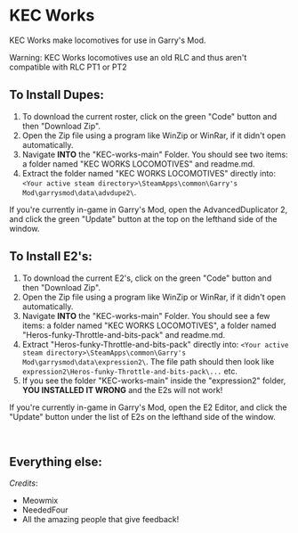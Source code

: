 # KEC Works

KEC Works make locomotives for use in Garry's Mod.

Warning: KEC Works locomotives use an old RLC and thus aren't compatible with RLC PT1 or PT2

## To Install Dupes:

1. To download the current roster, click on the green "Code" button and then "Download Zip".
2. Open the Zip file using a program like WinZip or WinRar, if it didn't open automatically.
3. Navigate __INTO__ the "KEC-works-main" Folder. You should see two items: a folder named "KEC WORKS LOCOMOTIVES" and readme.md.
4. Extract the folder named "KEC WORKS LOCOMOTIVES" directly into: `<Your active steam directory>\SteamApps\common\Garry's Mod\garrysmod\data\advdupe2\`.
   
If you're currently in-game in Garry's Mod, open the AdvancedDuplicator 2, and click the green "Update" button at the top on the lefthand side of the window.

## To Install E2's:
1. To download the current E2's, click on the green "Code" button and then "Download Zip".
2. Open the Zip file using a program like WinZip or WinRar, if it didn't open automatically.
3. Navigate __INTO__ the "KEC-works-main" Folder. You should see a few items: a folder named "KEC WORKS LOCOMOTIVES", a folder named "Heros-funky-Throttle-and-bits-pack" and readme.md.
4. Extract "Heros-funky-Throttle-and-bits-pack" directly into: `<Your active steam directory>\SteamApps\common\Garry's Mod\garrysmod\data\expression2\`.
The file path should then look like `expression2\Heros-funky-Throttle-and-bits-pack\...` etc.
5. If you see the folder "KEC-works-main" inside the "expression2" folder, __YOU INSTALLED IT WRONG__ and the E2s will not work!
   
If you're currently in-game in Garry's Mod, open the E2 Editor, and click the "Update" button under the list of E2s on the lefthand side of the window.

<br>

## Everything else:

_Credits_:
* Meowmix 
* NeededFour
* All the amazing people that give feedback!

